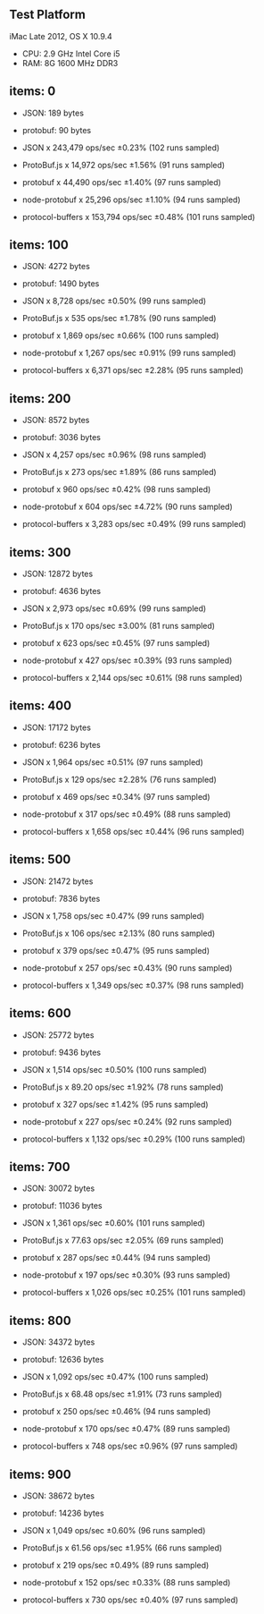 ## Test Platform ##

iMac Late 2012, OS X 10.9.4

- CPU: 2.9 GHz Intel Core i5
- RAM: 8G 1600 MHz DDR3

## items:  0 ##

- JSON:  189 bytes
- protobuf:  90 bytes

- JSON x 243,479 ops/sec ±0.23% (102 runs sampled)
- ProtoBuf.js x 14,972 ops/sec ±1.56% (91 runs sampled)
- protobuf x 44,490 ops/sec ±1.40% (97 runs sampled)
- node-protobuf x 25,296 ops/sec ±1.10% (94 runs sampled)
- protocol-buffers x 153,794 ops/sec ±0.48% (101 runs sampled)

## items:  100 ##

- JSON:  4272 bytes
- protobuf:  1490 bytes

- JSON x 8,728 ops/sec ±0.50% (99 runs sampled)
- ProtoBuf.js x 535 ops/sec ±1.78% (90 runs sampled)
- protobuf x 1,869 ops/sec ±0.66% (100 runs sampled)
- node-protobuf x 1,267 ops/sec ±0.91% (99 runs sampled)
- protocol-buffers x 6,371 ops/sec ±2.28% (95 runs sampled)

## items:  200 ##

- JSON:  8572 bytes
- protobuf:  3036 bytes

- JSON x 4,257 ops/sec ±0.96% (98 runs sampled)
- ProtoBuf.js x 273 ops/sec ±1.89% (86 runs sampled)
- protobuf x 960 ops/sec ±0.42% (98 runs sampled)
- node-protobuf x 604 ops/sec ±4.72% (90 runs sampled)
- protocol-buffers x 3,283 ops/sec ±0.49% (99 runs sampled)

## items:  300 ##

- JSON:  12872 bytes
- protobuf:  4636 bytes

- JSON x 2,973 ops/sec ±0.69% (99 runs sampled)
- ProtoBuf.js x 170 ops/sec ±3.00% (81 runs sampled)
- protobuf x 623 ops/sec ±0.45% (97 runs sampled)
- node-protobuf x 427 ops/sec ±0.39% (93 runs sampled)
- protocol-buffers x 2,144 ops/sec ±0.61% (98 runs sampled)

## items:  400 ##

- JSON:  17172 bytes
- protobuf:  6236 bytes

- JSON x 1,964 ops/sec ±0.51% (97 runs sampled)
- ProtoBuf.js x 129 ops/sec ±2.28% (76 runs sampled)
- protobuf x 469 ops/sec ±0.34% (97 runs sampled)
- node-protobuf x 317 ops/sec ±0.49% (88 runs sampled)
- protocol-buffers x 1,658 ops/sec ±0.44% (96 runs sampled)

## items:  500 ##

- JSON:  21472 bytes
- protobuf:  7836 bytes

- JSON x 1,758 ops/sec ±0.47% (99 runs sampled)
- ProtoBuf.js x 106 ops/sec ±2.13% (80 runs sampled)
- protobuf x 379 ops/sec ±0.47% (95 runs sampled)
- node-protobuf x 257 ops/sec ±0.43% (90 runs sampled)
- protocol-buffers x 1,349 ops/sec ±0.37% (98 runs sampled)

## items:  600 ##

- JSON:  25772 bytes
- protobuf:  9436 bytes

- JSON x 1,514 ops/sec ±0.50% (100 runs sampled)
- ProtoBuf.js x 89.20 ops/sec ±1.92% (78 runs sampled)
- protobuf x 327 ops/sec ±1.42% (95 runs sampled)
- node-protobuf x 227 ops/sec ±0.24% (92 runs sampled)
- protocol-buffers x 1,132 ops/sec ±0.29% (100 runs sampled)

## items:  700 ##

- JSON:  30072 bytes
- protobuf:  11036 bytes

- JSON x 1,361 ops/sec ±0.60% (101 runs sampled)
- ProtoBuf.js x 77.63 ops/sec ±2.05% (69 runs sampled)
- protobuf x 287 ops/sec ±0.44% (94 runs sampled)
- node-protobuf x 197 ops/sec ±0.30% (93 runs sampled)
- protocol-buffers x 1,026 ops/sec ±0.25% (101 runs sampled)

## items:  800 ##

- JSON:  34372 bytes
- protobuf:  12636 bytes

- JSON x 1,092 ops/sec ±0.47% (100 runs sampled)
- ProtoBuf.js x 68.48 ops/sec ±1.91% (73 runs sampled)
- protobuf x 250 ops/sec ±0.46% (94 runs sampled)
- node-protobuf x 170 ops/sec ±0.47% (89 runs sampled)
- protocol-buffers x 748 ops/sec ±0.96% (97 runs sampled)

## items:  900 ##

- JSON:  38672 bytes
- protobuf:  14236 bytes

- JSON x 1,049 ops/sec ±0.60% (96 runs sampled)
- ProtoBuf.js x 61.56 ops/sec ±1.95% (66 runs sampled)
- protobuf x 219 ops/sec ±0.49% (89 runs sampled)
- node-protobuf x 152 ops/sec ±0.33% (88 runs sampled)
- protocol-buffers x 730 ops/sec ±0.40% (97 runs sampled)